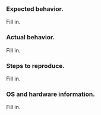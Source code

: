 <!-- The GitHub issue tracker is for development discussions and bug tracking.
     Please direct questions to our mailing list at
     https://groups.google.com/forum/#!forum/cmu-openface -->

### Expected behavior.
Fill in.

### Actual behavior.
Fill in.

### Steps to reproduce.
Fill in.

### OS and hardware information.
Fill in.
